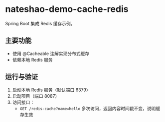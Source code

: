 # nateshao-demo-cache-redis

Spring Boot 集成 Redis 缓存示例。

## 主要功能
- 使用 @Cacheable 注解实现分布式缓存
- 依赖本地 Redis 服务

## 运行与验证
1. 启动本地 Redis 服务（默认端口 6379）
2. 启动项目（端口 8087）
3. 访问接口：
   - `GET /redis-cache?name=hello` 多次访问，返回内容时间戳不变，说明缓存生效 